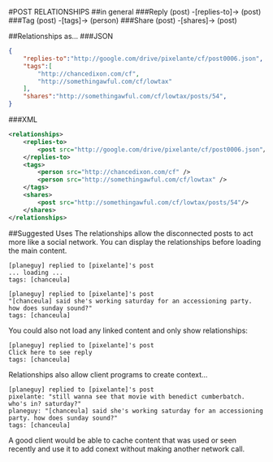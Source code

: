 ﻿#POST RELATIONSHIPS
##in general
###Reply
(post) -[replies-to]-> (post)
###Tag
(post) -[tags]-> (person)
###Share
(post) -[shares]-> (post)

##Relationships as...
###JSON
```JSON
{
	"replies-to":"http://google.com/drive/pixelante/cf/post0006.json",
    "tags":[
		"http://chancedixon.com/cf",
		"http://somethingawful.com/cf/lowtax"
	],
	"shares":"http://somethingawful.com/cf/lowtax/posts/54",
}
```
###XML
```XML
<relationships>
	<replies-to>
		<post src="http://google.com/drive/pixelante/cf/post0006.json"/>
	</replies-to>
	<tags>
		<person src="http://chancedixon.com/cf" />
		<person src="http://somethingawful.com/cf/lowtax" />
	</tags>
	<shares>
		<post src="http://somethingawful.com/cf/lowtax/posts/54"/>
	</shares>
</relationships>
```
##Suggested Uses
The relationships allow the disconnected posts to act more like a social network. You can display the relationships before loading the main content.

```
[planeguy] replied to [pixelante]'s post
... loading ...
tags: [chanceula]

[planeguy] replied to [pixelante]'s post
"[chanceula] said she's working saturday for an accessioning party. how does sunday sound?"
tags: [chanceula]
```
You could also not load any linked content and only show relationships:
```
[planeguy] replied to [pixelante]'s post
Click here to see reply
tags: [chanceula]
```
Relationships also allow client programs to create context...
```
[planeguy] replied to [pixelante]'s post
pixelante: "still wanna see that movie with benedict cumberbatch. who's in? saturday?"
planeguy: "[chanceula] said she's working saturday for an accessioning party. how does sunday sound?"
tags: [chanceula]
```
A good client would be able to cache content that was used or seen recently and use it to add conext without making another network call.